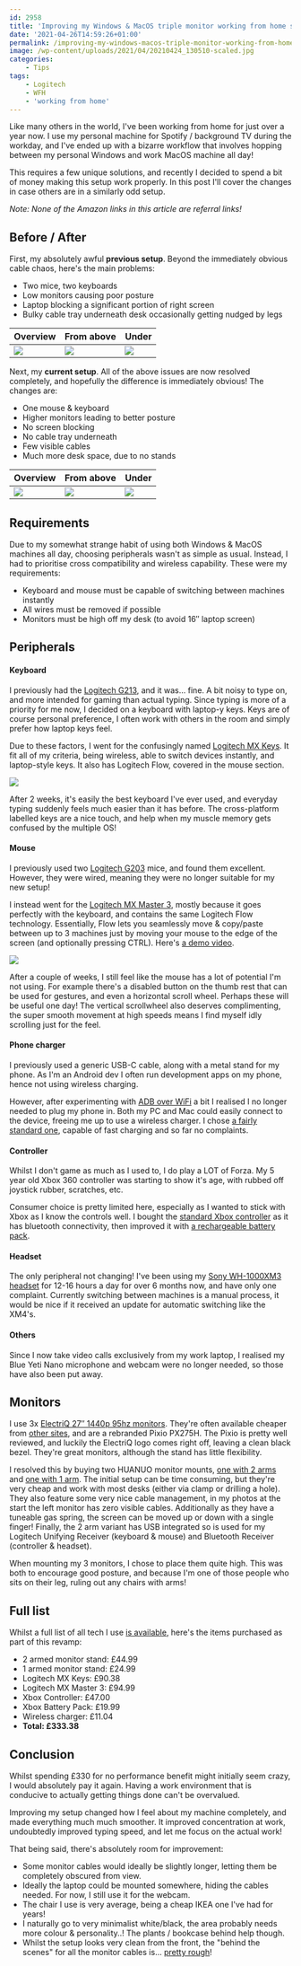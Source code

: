 ```yaml
---
id: 2958
title: 'Improving my Windows & MacOS triple monitor working from home setup'
date: '2021-04-26T14:59:26+01:00'
permalink: /improving-my-windows-macos-triple-monitor-working-from-home-setup/
image: /wp-content/uploads/2021/04/20210424_130510-scaled.jpg
categories:
    - Tips
tags:
    - Logitech
    - WFH
    - 'working from home'
---
```


Like many others in the world, I've been working from home for just over a year now. I use my personal machine for Spotify / background TV during the workday, and I've ended up with a bizarre workflow that involves hopping between my personal Windows and work MacOS machine all day!

This requires a few unique solutions, and recently I decided to spend a bit of money making this setup work properly. In this post I'll cover the changes in case others are in a similarly odd setup.

*Note: None of the Amazon links in this article are referral links!*

## Before / After

First, my absolutely awful **previous setup**. Beyond the immediately obvious cable chaos, here's the main problems:
- Two mice, two keyboards
- Low monitors causing poor posture
- Laptop blocking a significant portion of right screen
- Bulky cable tray underneath desk occasionally getting nudged by legs

| Overview | From above | Under |
| -- | -- | -- |
| [![](/wp-content/uploads/2021/04/vzk1Vo6.jpg)](/wp-content/uploads/2021/04/vzk1Vo6.jpg) | [![](/wp-content/uploads/2021/04/above2.jpeg)](/wp-content/uploads/2021/04/above2.jpeg) | [![](/wp-content/uploads/2021/04/under.jpeg)](/wp-content/uploads/2021/04/under.jpeg) |


Next, my **current setup**. All of the above issues are now resolved completely, and hopefully the difference is immediately obvious! The changes are:
- One mouse &amp; keyboard
- Higher monitors leading to better posture
- No screen blocking
- No cable tray underneath
- Few visible cables
- Much more desk space, due to no stands

| Overview | From above | Under |
| -- | -- | -- |
| [![](/wp-content/uploads/2021/04/hum2TEM.png)](/wp-content/uploads/2021/04/hum2TEM.png) | [![](/wp-content/uploads/2021/04/20210424_130510.jpg)](/wp-content/uploads/2021/04/20210424_130510.jpg) | [![](/wp-content/uploads/2021/04/20210424_130549.jpg)](/wp-content/uploads/2021/04/20210424_130549.jpg) |

## Requirements

Due to my somewhat strange habit of using both Windows &amp; MacOS machines all day, choosing peripherals wasn't as simple as usual. Instead, I had to prioritise cross compatibility and wireless capability. These were my requirements:

- Keyboard and mouse must be capable of switching between machines instantly
- All wires must be removed if possible
- Monitors must be high off my desk (to avoid 16″ laptop screen)

## Peripherals

#### Keyboard

I previously had the [Logitech G213](https://smile.amazon.co.uk/Logitech-G213-Prodigy-Keyboard-Backlit/dp/B01L6L451Q), and it was… fine. A bit noisy to type on, and more intended for gaming than actual typing. Since typing is more of a priority for me now, I decided on a keyboard with laptop-y keys. Keys are of course personal preference, I often work with others in the room and simply prefer how laptop keys feel.

Due to these factors, I went for the confusingly named [Logitech MX Keys](https://smile.amazon.co.uk/Logitech-Advanced-Illuminated-Bluetooth-Responsive/dp/B07W6HXZ5J/). It fit all of my criteria, being wireless, able to switch devices instantly, and laptop-style keys. It also has Logitech Flow, covered in the mouse section.

[![](/wp-content/uploads/2021/04/2WODInk.png)](/wp-content/uploads/2021/04/2WODInk.png)

After 2 weeks, it's easily the best keyboard I've ever used, and everyday typing suddenly feels much easier than it has before. The cross-platform labelled keys are a nice touch, and help when my muscle memory gets confused by the multiple OS!

#### Mouse

I previously used two [Logitech G203](https://smile.amazon.co.uk/Logitech-Customising-Gaming-Optical-Colour/dp/B01MYQ4HJD) mice, and found them excellent. However, they were wired, meaning they were no longer suitable for my new setup!

I instead went for the [Logitech MX Master 3](https://smile.amazon.co.uk/Logitech-Master-Ultrafast-Customisation-Compatible/dp/B07W6HDNNV/), mostly because it goes perfectly with the keyboard, and contains the same Logitech Flow technology. Essentially, Flow lets you seamlessly move &amp; copy/paste between up to 3 machines just by moving your mouse to the edge of the screen (and optionally pressing CTRL). Here's [a demo video](https://youtu.be/RHaLIq7CV68?t=307).

[![](/wp-content/uploads/2021/04/vBdgyhL.png)](/wp-content/uploads/2021/04/vBdgyhL.png)

After a couple of weeks, I still feel like the mouse has a lot of potential I'm not using. For example there's a disabled button on the thumb rest that can be used for gestures, and even a horizontal scroll wheel. Perhaps these will be useful one day! The vertical scrollwheel also deserves complimenting, the super smooth movement at high speeds means I find myself idly scrolling just for the feel.

#### Phone charger

I previously used a generic USB-C cable, along with a metal stand for my phone. As I'm an Android dev I often run development apps on my phone, hence not using wireless charging.

However, after experimenting with [ADB over WiFi](https://developer.android.com/studio/command-line/adb#connect-to-a-device-over-wi-fi-android-11+) a bit I realised I no longer needed to plug my phone in. Both my PC and Mac could easily connect to the device, freeing me up to use a wireless charger. I chose [a fairly standard one](https://smile.amazon.co.uk/gp/product/B07HL9HVVR/r), capable of fast charging and so far no complaints.

#### Controller

Whilst I don't game as much as I used to, I do play a LOT of Forza. My 5 year old Xbox 360 controller was starting to show it's age, with rubbed off joystick rubber, scratches, etc.

Consumer choice is pretty limited here, especially as I wanted to stick with Xbox as I know the controls well. I bought the [standard Xbox controller](https://smile.amazon.co.uk/gp/product/B07SDFLVKD/) as it has bluetooth connectivity, then improved it with [a rechargeable battery pack](https://smile.amazon.co.uk/gp/product/B08QN16M7T/).

#### Headset

The only peripheral not changing! I've been using my [Sony WH-1000XM3 headset](https://smile.amazon.co.uk/Sony-WH-1000XM3-Wireless-Cancelling-Headphones-Black/dp/B07GDR2LYK/) for 12-16 hours a day for over 6 months now, and have only one complaint. Currently switching between machines is a manual process, it would be nice if it received an update for automatic switching like the XM4's.

#### Others

Since I now take video calls exclusively from my work laptop, I realised my Blue Yeti Nano microphone and webcam were no longer needed, so those have also been put away.

## Monitors

I use 3x [ElectriQ 27″ 1440p 95hz monitors](https://smile.amazon.co.uk/gp/product/B07TXHBWMK/). They're often available cheaper from [other sites](https://www.laptopsdirect.co.uk/electriq-27-qhd-1440p-95hz-freesync-hdr-monitor-eiq-27mq95fshdru/version.asp), and are a rebranded Pixio PX275H. The Pixio is pretty well reviewed, and luckily the ElectriQ logo comes right off, leaving a clean black bezel. They're great monitors, although the stand has little flexibility.

I resolved this by buying two HUANUO monitor mounts, [one with 2 arms](https://smile.amazon.co.uk/gp/product/B08LK6MRYB/) and [one with 1 arm](https://smile.amazon.co.uk/gp/product/B07T4HQS2N/). The initial setup can be time consuming, but they're very cheap and work with most desks (either via clamp or drilling a hole). They also feature some very nice cable management, in my photos at the start the left monitor has zero visible cables. Additionally as they have a tuneable gas spring, the screen can be moved up or down with a single finger! Finally, the 2 arm variant has USB integrated so is used for my Logitech Unifying Receiver (keyboard &amp; mouse) and Bluetooth Receiver (controller &amp; headset).

When mounting my 3 monitors, I chose to place them quite high. This was both to encourage good posture, and because I'm one of those people who sits on their leg, ruling out any chairs with arms!

## Full list

Whilst a full list of all tech I use [is available](https://smile.amazon.co.uk/hz/wishlist/ls/29YME34CJ44FK/), here's the items purchased as part of this revamp:

- 2 armed monitor stand: £44.99
- 1 armed monitor stand: £24.99
- Logitech MX Keys: £90.38
- Logitech MX Master 3: £94.99
- Xbox Controller: £47.00
- Xbox Battery Pack: £19.99
- Wireless charger: £11.04
- **Total: £333.38**

## Conclusion

Whilst spending £330 for no performance benefit might initially seem crazy, I would absolutely pay it again. Having a work environment that is conducive to actually getting things done can't be overvalued.

Improving my setup changed how I feel about my machine completely, and made everything much much smoother. It improved concentration at work, undoubtedly improved typing speed, and let me focus on the actual work!

That being said, there's absolutely room for improvement:

- Some monitor cables would ideally be slightly longer, letting them be completely obscured from view.
- Ideally the laptop could be mounted somewhere, hiding the cables needed. For now, I still use it for the webcam.
- The chair I use is very average, being a cheap IKEA one I've had for years!
- I naturally go to very minimalist white/black, the area probably needs more colour &amp; personality..! The plants / bookcase behind help though.
- Whilst the setup looks very clean from the front, the "behind the scenes" for all the monitor cables is… [pretty rough](/assets/images/2024/triple-monitor-cables.jpeg)!